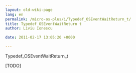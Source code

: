 ```yaml
---
layout: old-wiki-page
lang: en
permalink: /micro-os-plus/i/Typedef_OSEventWaitReturn_t/
title: Typedef OSEventWaitReturn t
author: Liviu Ionescu

date: 2011-02-17 13:05:20 +0000

---
```


Typedef_OSEventWaitReturn_t

[TODO]
